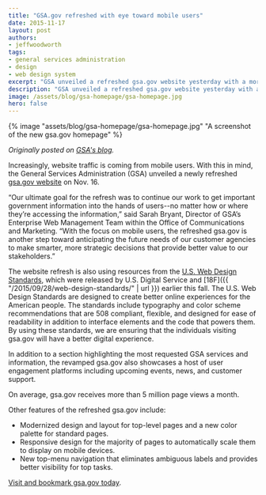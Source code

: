 ```yaml
---
title: "GSA.gov refreshed with eye toward mobile users"
date: 2015-11-17
layout: post
authors:
- jeffwoodworth
tags:
- general services administration
- design
- web design system
excerpt: "GSA unveiled a refreshed gsa.gov website yesterday with a more crisp design layout, improved usability, and features geared more toward mobile users."
description: "GSA unveiled a refreshed gsa.gov website yesterday with a more crisp design layout, improved usability, and features geared more toward mobile users."
image: /assets/blog/gsa-homepage/gsa-homepage.jpg
hero: false
---
```


{% image "assets/blog/gsa-homepage/gsa-homepage.jpg" "A screenshot of the new gsa.gov homepage" %}

*Originally posted on [GSA's blog](http://gsablogs.gsa.gov/gsablog/2015/11/17/gsa-gov-refreshed-with-eye-toward-mobile-users/).*

Increasingly, website traffic is coming from mobile users. With this in mind, the General Services Administration (GSA) unveiled a newly refreshed [gsa.gov website](http://www.gsa.gov/portal/category/100000) on Nov. 16.

“Our ultimate goal for the refresh was to continue our work to get important government information into the hands of users--no matter how or where they’re accessing the information,” said Sarah Bryant, Director of GSA’s Enterprise Web Management Team within the Office of Communications and Marketing. “With the focus on mobile users, the refreshed gsa.gov is another step toward anticipating the future needs of our customer agencies to make smarter, more strategic decisions that provide better value to our stakeholders.”

The website refresh is also using resources from the [U.S. Web Design Standards](https://playbook.cio.gov/designstandards/), which were released by U.S. Digital Service and [18F]({{ "/2015/09/28/web-design-standards/" | url }}) earlier this fall. The U.S. Web Design Standards are designed to create better online experiences for the American people. The standards include typography and color scheme recommendations that are 508 compliant, flexible, and designed for ease of readability in addition to interface elements and the code that powers them. By using these standards, we are ensuring that the individuals visiting gsa.gov will have a better digital experience.

In addition to a section highlighting the most requested GSA services and information, the revamped gsa.gov also showcases a host of user engagement platforms including upcoming events, news, and customer support.

On average, gsa.gov receives more than 5 million page views a month.

Other features of the refreshed gsa.gov include:

-   Modernized design and layout for top-level pages and a new color palette for standard pages.
-   Responsive design for the majority of pages to automatically scale them to display on mobile devices.
-   New top-menu navigation that eliminates ambiguous labels and provides better visibility for top tasks.

[Visit and bookmark gsa.gov today](http://www.gsa.gov/portal/category/100000).
